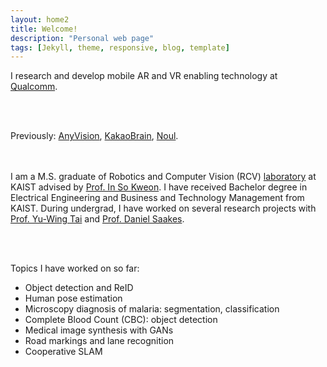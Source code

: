 ```yaml
---
layout: home2
title: Welcome!
description: "Personal web page"
tags: [Jekyll, theme, responsive, blog, template]
---
```

I research and develop mobile AR and VR enabling technology at [Qualcomm](https://www.qualcomm.com/research/extended-reality).

<br><br>

Previously: [AnyVision](https://www.anyvision.co/), [KakaoBrain](https://kakaobrain.com/), [Noul](https://noul.kr/).

<br><br>
I am a M.S. graduate of Robotics and Computer Vision (RCV) [laboratory](http://rcv.kaist.ac.kr/) at KAIST advised by [Prof. In So Kweon](https://scholar.google.com/citations?user=XA8EOlEAAAAJ&hl=en). I have received Bachelor degree in Electrical Engineering and Business and Technology Management from KAIST. During undergrad, I have worked on several research projects with [Prof. Yu-Wing Tai](https://scholar.google.com/citations?user=nFhLmFkAAAAJ&hl=en) and [Prof. Daniel Saakes](http://mid.kaist.ac.kr/people/).

<br><br>

Topics I have worked on so far:
 * Object detection and ReID
 * Human pose estimation
 * Microscopy diagnosis of malaria: segmentation, classification
 * Complete Blood Count (CBC): object detection
 * Medical image synthesis with GANs
 * Road markings and lane recognition
 * Cooperative SLAM
